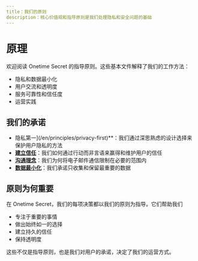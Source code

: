 ```yaml
---
title：我们的原则
description：核心价值观和指导原则是我们处理隐私和安全问题的基础
---
```


# 原理

欢迎阅读 Onetime Secret 的指导原则。这些基本文件解释了我们的工作方法：

- 隐私和数据最小化
- 用户交流和透明度
- 服务可靠性和信任度
- 运营实践

## 我们的承诺

- 隐私第一](/en/principles/privacy-first)**：我们通过深思熟虑的设计选择来保护用户隐私的方法
- **[建立信任](/en/principles/trust)**：我们如何通过行动而非言语来赢得和维护用户的信任
- **[沟通理念](/en/principles/communication)**：我们为何将电子邮件通信限制在必要的范围内
- **[数据最小化](/en/principles/data-minimization)**：我们承诺只收集和保留最重要的数据


## 原则为何重要

在 Onetime Secret，我们的每项决策都以我们的原则为指导。它们帮助我们

- 专注于重要的事情
- 做出始终如一的选择
- 建立持久的信任
- 保持透明度

这些不仅是指导原则，也是我们对用户的承诺，决定了我们的运营方式。
